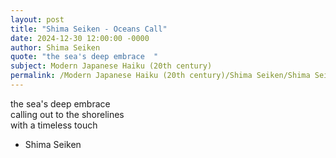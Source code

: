 ```yaml
---
layout: post
title: "Shima Seiken - Oceans Call"
date: 2024-12-30 12:00:00 -0000
author: Shima Seiken
quote: "the sea's deep embrace  "
subject: Modern Japanese Haiku (20th century)
permalink: /Modern Japanese Haiku (20th century)/Shima Seiken/Shima Seiken - Oceans Call
---
```


the sea's deep embrace  
calling out to the shorelines  
with a timeless touch  



- Shima Seiken
